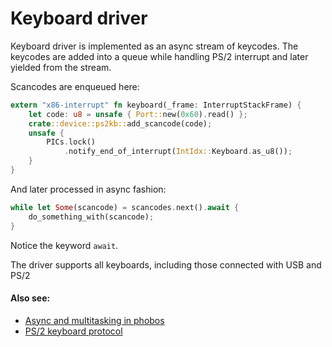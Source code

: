 # Keyboard driver

Keyboard driver is implemented as an async stream of keycodes. The keycodes are added into a queue while handling PS/2 interrupt and later yielded from the stream.

Scancodes are enqueued here:
```rust
extern "x86-interrupt" fn keyboard(_frame: InterruptStackFrame) {
    let code: u8 = unsafe { Port::new(0x60).read() };
    crate::device::ps2kb::add_scancode(code);
    unsafe {
        PICs.lock()
            .notify_end_of_interrupt(IntIdx::Keyboard.as_u8());
    }
}
```

And later processed in async fashion:
```rust
while let Some(scancode) = scancodes.next().await {
    do_something_with(scancode);
}
```
Notice the keyword `await`.

The driver supports all keyboards, including those connected with USB and PS/2

#### Also see:
- [Async and multitasking in phobos](async.md)
- [PS/2 keyboard protocol](https://wiki.osdev.org/PS/2_Keyboard)